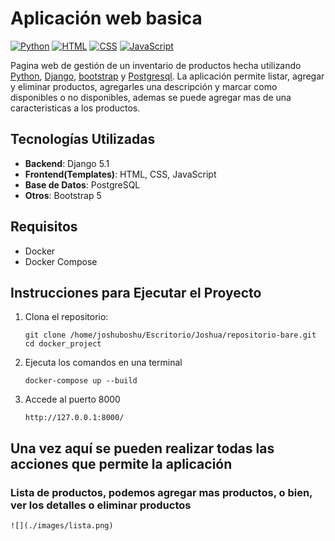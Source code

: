
# Aplicación web basica

[![Python](https://img.shields.io/badge/Python-3.11+-yellow?style=for-the-badge&logo=python&logoColor=white&labelColor=101010)](https://python.org)
[![HTML](https://img.shields.io/badge/HTML-orange?style=for-the-badge&logo=html5&logoColor=white&labelColor=101010)](https://developer.mozilla.org/es/docs/Web/HTML)
[![CSS](https://img.shields.io/badge/CSS-blue?style=for-the-badge&logo=css3&logoColor=white&labelColor=101010)](https://developer.mozilla.org/es/docs/Web/CSS)
[![JavaScript](https://img.shields.io/badge/JavaScript-yellow?style=for-the-badge&logo=javascript&logoColor=white&labelColor=101010)](https://developer.mozilla.org/es/docs/Web/JavaScript)

Pagina web de gestión de un inventario de productos hecha utilizando [Python](https://python.org), [Django](https://www.djangoproject.com/), [bootstrap](https://getbootstrap.com/) y [Postgresql](https://www.postgresql.org/). La aplicación permite listar, agregar y eliminar productos, agregarles una descripción y marcar como disponibles o no disponibles, ademas se puede agregar mas de una caracteristicas a los productos.

## Tecnologías Utilizadas

- **Backend**: Django 5.1
- **Frontend(Templates)**: HTML, CSS, JavaScript
- **Base de Datos**: PostgreSQL 
- **Otros**: Bootstrap 5

## Requisitos

- Docker
- Docker Compose

## Instrucciones para Ejecutar el Proyecto

1. Clona el repositorio:

   ```
   git clone /home/joshuboshu/Escritorio/Joshua/repositorio-bare.git
   cd docker_project
    ```
2. Ejecuta los comandos en una terminal

    ```
    docker-compose up --build
    ```

3. Accede al puerto 8000

    ```
    http://127.0.0.1:8000/
    ```

## Una vez aquí se pueden realizar todas las acciones que permite la aplicación

### Lista de productos, podemos agregar mas productos, o bien, ver los detalles o eliminar productos
    ![](./images/lista.png)
